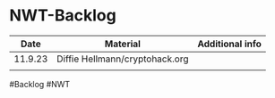 # NWT-Backlog

| Date    | Material                       | Additional info |
| ------- | ------------------------------ | --------------- |
| 11.9.23 | Diffie Hellmann/cryptohack.org |                 |
|         |                                |                 |

#Backlog #NWT
